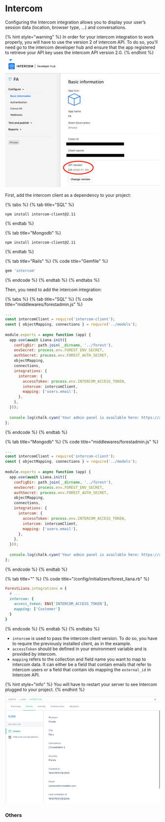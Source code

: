 # Intercom

Configuring the Intercom integration allows you to display your user’s session data (location, browser type, …) and conversations.

{% hint style="warning" %}
In order for your intercom integration to work properly, you will have to use the version 2 of intercom API. To do so, you'll need go to the intercom developer hub and ensure that the app registered to retrieve your API key uses the intercom API version 2.0.
{% endhint %}

![](<../../.gitbook/assets/image (352).png>)

First, add the intercom client as a dependency to your project:

{% tabs %}
{% tab title="SQL" %}
```bash
npm install intercom-client@2.11
```
{% endtab %}

{% tab title="Mongodb" %}
```
npm install intercom-client@2.11
```
{% endtab %}

{% tab title="Rails" %}
{% code title="Gemfile" %}
```ruby
gem 'intercom'
```
{% endcode %}
{% endtab %}
{% endtabs %}

Then, you need to add the intercom integration:

{% tabs %}
{% tab title="SQL" %}
{% code title="middlewares/forestadmin.js" %}
```javascript
...
const intercomClient = require('intercom-client');
const { objectMapping, connections } = require('../models');

module.exports = async function (app) {
  app.use(await Liana.init({
    configDir: path.join(__dirname, '../forest'),
    envSecret: process.env.FOREST_ENV_SECRET,
    authSecret: process.env.FOREST_AUTH_SECRET,
    objectMapping,
    connections,
    integrations: {
      intercom: {
        accessToken: process.env.INTERCOM_ACCESS_TOKEN,
        intercom: intercomClient,
        mapping: ['users.email'],
      },
    },
  }));

  console.log(chalk.cyan('Your admin panel is available here: https://app.forestadmin.com/projects'));
};
```
{% endcode %}
{% endtab %}

{% tab title="Mongodb" %}
{% code title="middlewares/forestadmin.js" %}
```javascript
...
const intercomClient = require('intercom-client');
const { objectMapping, connections } = require('../models');

module.exports = async function (app) {
  app.use(await Liana.init({
    configDir: path.join(__dirname, '../forest'),
    envSecret: process.env.FOREST_ENV_SECRET,
    authSecret: process.env.FOREST_AUTH_SECRET,
    objectMapping,
    connections,
    integrations: {
      intercom: {
        accessToken: process.env.INTERCOM_ACCESS_TOKEN,
        intercom: intercomClient,
        mapping: ['users.email'],
      },
    },
  }));

  console.log(chalk.cyan('Your admin panel is available here: https://app.forestadmin.com/projects'));
};
```
{% endcode %}
{% endtab %}

{% tab title="" %}
{% code title="/config/initializers/forest_liana.rb" %}
```ruby
ForestLiana.integrations = {
  # ...
  intercom: {
    access_token: ENV['INTERCOM_ACCESS_TOKEN'],
    mapping: ['Customer']
  }
}
```
{% endcode %}
{% endtab %}
{% endtabs %}

* `intercom` is used to pass the intercom client version. To do so, you have to require the previously installed client, as in the example.
* `accessToken` should be defined in your environment variable and is provided by intercom.
* `mapping` refers to the collection and field name you want to map to intercom data. It can either be a field that contain emails that refer to intercom users or a field that contain ids mapping the `external_id` in Intercom API.

{% hint style="info" %}
You will have to restart your server to see Intercom plugged to your project.
{% endhint %}

![](<../../.gitbook/assets/image (353).png>)

### Others
